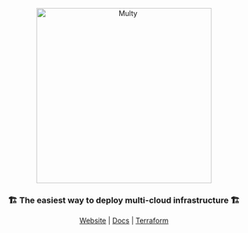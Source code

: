 <p align="center">
  <a href="https://multy.dev">
    <img src="https://multy.dev/assets/multy_logo_horizontal.jpg" width="350" alt="Multy" />
  </a>
  <h3 align="center">🏗 The easiest way to deploy multi-cloud infrastructure 🏗</h3> 
</p>
<p align="center">
  <a href="https://multy.dev">Website</a> | <a href="https://docs.multy.dev">Docs</a> | <a href="https://registry.terraform.io/providers/multycloud/multy/latest/docs">Terraform</a>
</p
